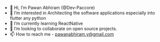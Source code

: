 - 👋 Hi, I’m Pawan Abhiram (@Dev-Paccore)
- 👀 I’m interested in Architecting the software applications especially into flutter any python
- 🌱 I’m currently learning ReactNative
- 💞️ I’m looking to collaborate on open source projects.
- 📫 How to reach me - pawanabhiram.y@gmail.com

<!---
Dev-Paccore/Dev-Paccore is a ✨ special ✨ repository because its `README.md` (this file) appears on your GitHub profile.
You can click the Preview link to take a look at your changes.
--->
